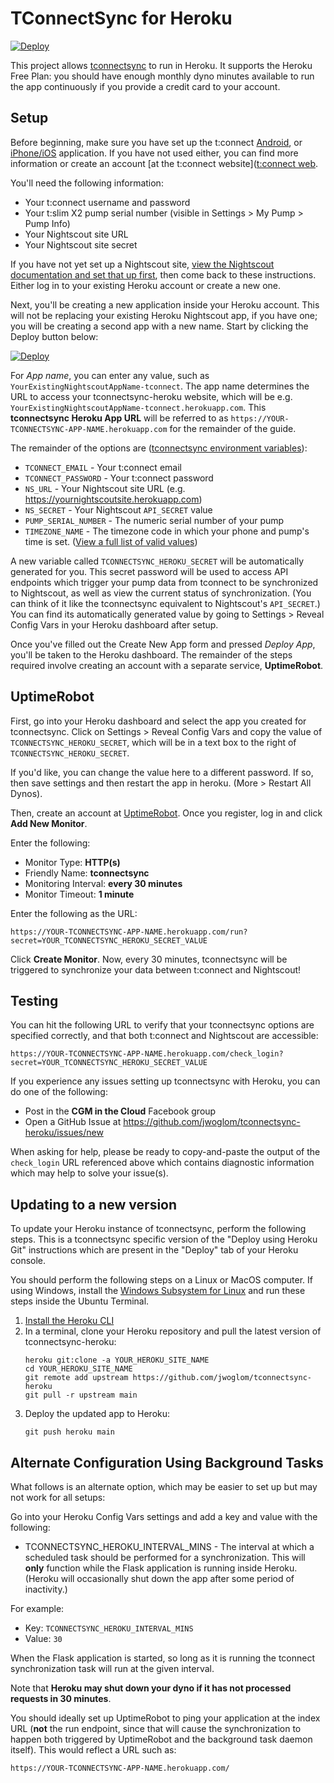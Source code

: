# TConnectSync for Heroku

[![Deploy](https://www.herokucdn.com/deploy/button.svg)](https://heroku.com/deploy?template=https://github.com/jwoglom/tconnectsync-heroku)

This project allows [tconnectsync][tconnectsync] to run in Heroku.
It supports the Heroku Free Plan: you should have enough monthly dyno minutes
available to run the app continuously if you provide a credit card to your account.

## Setup

Before beginning, make sure you have set up the t:connect
[Android](https://play.google.com/store/apps/details?id=com.tandemdiabetes.tconnect&hl=en_US&gl=US), 
or [iPhone/iOS](https://apps.apple.com/us/app/t-connect-mobile/id1455916023) application.
If you have not used either, you can find more information or create an account [at the t:connect website]([t:connect web](https://tconnect.tandemdiabetes.com/).

You'll need the following information:

* Your t:connect username and password
* Your t:slim X2 pump serial number (visible in Settings > My Pump > Pump Info)
* Your Nightscout site URL
* Your Nightscout site secret

If you have not yet set up a Nightscout site, [view the Nightscout documentation and set that up first](https://nightscout.github.io/nightscout/new_user/), then come back to these instructions.
Either log in to your existing Heroku account or create a new one.

Next, you'll be creating a new application inside your Heroku account.
This will not be replacing your existing Heroku Nightscout app, if you have one; you will
be creating a second app with a new name.
Start by clicking the Deploy button below:

[![Deploy](https://www.herokucdn.com/deploy/button.svg)](https://heroku.com/deploy?template=https://github.com/jwoglom/tconnectsync-heroku)

For *App name*, you can enter any value, such as `YourExistingNightscoutAppName-tconnect`.
The app name determines the URL to access your tconnectsync-heroku website, which will be
e.g. `YourExistingNightscoutAppName-tconnect.herokuapp.com`.
This **tconnectsync Heroku App URL** will be referred to as `https://YOUR-TCONNECTSYNC-APP-NAME.herokuapp.com` for the remainder of the guide.

The remainder of the options are ([tconnectsync environment variables][tconnect-installation]):

* `TCONNECT_EMAIL` - Your t:connect email
* `TCONNECT_PASSWORD` - Your t:connect password
* `NS_URL` - Your Nightscout site URL (e.g. https://yournightscoutsite.herokuapp.com)
* `NS_SECRET` - Your Nightscout `API_SECRET` value
* `PUMP_SERIAL_NUMBER` - The numeric serial number of your pump
* `TIMEZONE_NAME` - The timezone code in which your phone and pump's time is set. ([View a full list of valid values](https://en.wikipedia.org/wiki/List_of_tz_database_time_zones))

A new variable called `TCONNECTSYNC_HEROKU_SECRET` will be automatically generated for you.
This secret password will be used to access API endpoints which trigger your pump data from tconnect
to be synchronized to Nightscout, as well as view the current status of synchronization.
(You can think of it like the tconnectsync equivalent to Nightscout's `API_SECRET`.)
You can find its automatically generated value by going to Settings > Reveal Config Vars in your Heroku dashboard after setup.

Once you've filled out the Create New App form and pressed *Deploy App*, you'll be taken to the Heroku dashboard.
The remainder of the steps required involve creating an account with a separate service, **UptimeRobot**.

## UptimeRobot

First, go into your Heroku dashboard and select the app you created for tconnectsync.
Click on Settings > Reveal Config Vars and copy the value of `TCONNECTSYNC_HEROKU_SECRET`,
which will be in a text box to the right of `TCONNECTSYNC_HEROKU_SECRET`.

If you'd like, you can change the value here to a different password.
If so, then save settings and then restart the app in heroku. (More > Restart All Dynos).

Then, create an account at [UptimeRobot][uptimerobot].
Once you register, log in and click **Add New Monitor**.

Enter the following:

* Monitor Type: **HTTP(s)**
* Friendly Name: **tconnectsync**
* Monitoring Interval: **every 30 minutes**
* Monitor Timeout: **1 minute**

Enter the following as the URL:
```
https://YOUR-TCONNECTSYNC-APP-NAME.herokuapp.com/run?secret=YOUR_TCONNECTSYNC_HEROKU_SECRET_VALUE
```

Click **Create Monitor**.
Now, every 30 minutes, tconnectsync will be triggered to synchronize your data between t:connect and Nightscout!


## Testing

You can hit the following URL to verify that your tconnectsync options are
specified correctly, and that both t:connect and Nightscout are accessible:

```
https://YOUR-TCONNECTSYNC-APP-NAME.herokuapp.com/check_login?secret=YOUR_TCONNECTSYNC_HEROKU_SECRET_VALUE
```

If you experience any issues setting up tconnectsync with Heroku, you can do one of the following:
* Post in the **CGM in the Cloud** Facebook group
* Open a GitHub Issue at https://github.com/jwoglom/tconnectsync-heroku/issues/new

When asking for help, please be ready to copy-and-paste the output of the `check_login` URL
referenced above which contains diagnostic information which may help to solve your issue(s).


## Updating to a new version

To update your Heroku instance of tconnectsync, perform the following steps.
This is a tconnectsync specific version of the "Deploy using Heroku Git"
instructions which are present in the "Deploy" tab of your Heroku console.

You should perform the following steps on a Linux or MacOS computer.
If using Windows, install the [Windows Subsystem for Linux](https://ubuntu.com/wsl) and
run these steps inside the Ubuntu Terminal.

1.  [Install the Heroku CLI](https://devcenter.heroku.com/articles/heroku-cli)
2.  In a terminal, clone your Heroku repository and pull the latest version of tconnectsync-heroku:
    ```
    heroku git:clone -a YOUR_HEROKU_SITE_NAME
    cd YOUR_HEROKU_SITE_NAME
    git remote add upstream https://github.com/jwoglom/tconnectsync-heroku
    git pull -r upstream main
    ```
3.  Deploy the updated app to Heroku:
    ```
    git push heroku main
    ```

## Alternate Configuration Using Background Tasks
What follows is an alternate option, which may be easier to set up but may not work for all setups:

Go into your Heroku Config Vars settings and add a key and value with the following:

* TCONNECTSYNC_HEROKU_INTERVAL_MINS - The interval at which a scheduled task should
  be performed for a synchronization. This will **only** function while the Flask
  application is running inside Heroku. (Heroku will occasionally shut down the app
  after some period of inactivity.)

For example:
* Key: `TCONNECTSYNC_HEROKU_INTERVAL_MINS`
* Value: `30`

When the Flask application is started, so long as it is running the tconnect
synchronization task will run at the given interval.

Note that **Heroku may shut down your dyno if it has not processed requests in
30 minutes**.

You should ideally set up UptimeRobot to ping your application at the index URL
(**not** the run endpoint, since that will cause the synchronization to happen
both triggered by UptimeRobot and the background task daemon itself).
This would reflect a URL such as:

```
https://YOUR-TCONNECTSYNC-APP-NAME.herokuapp.com/
```


[tconnectsync]: https://github.com/jwoglom/tconnectsync
[tconnect-installation]: https://github.com/jwoglom/tconnectsync#installation
[uptimerobot]: https://uptimerobot.com/
